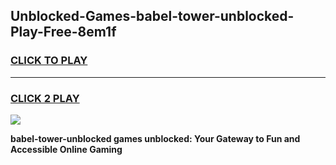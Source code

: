 
## Unblocked-Games-babel-tower-unblocked-Play-Free-8em1f
<h3>
<a href="https://premium76.site?title=babel-tower-unblocked&ref=23A">CLICK TO PLAY</a></h3>
<hr>

<h3>
<a href="https://premium76.site?title=babel-tower-unblocked&ref=23A">CLICK 2 PLAY</a>
  
</h3>

<a href="https://premium76.site?title=babel-tower-unblocked&ref=23A"><img src="https://clearcache.store/games.png"></a>


**babel-tower-unblocked games unblocked: Your Gateway to Fun and Accessible Online Gaming**
